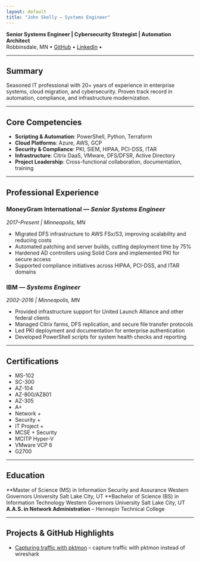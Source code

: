 ```yaml
---
layout: default
title: "John Skelly – Systems Engineer"
---
```


**Senior Systems Engineer | Cybersecurity Strategist | Automation Architect**  
Robbinsdale, MN • [GitHub](https://github.com/jpskelly) • [LinkedIn](https://www.linkedin.com/in/john-skelly) • 

---

## Summary
Seasoned IT professional with 20+ years of experience in enterprise systems, cloud migration, and cybersecurity. Proven track record in automation, compliance, and infrastructure modernization.

---

## Core Competencies
- **Scripting & Automation**: PowerShell, Python, Terraform  
- **Cloud Platforms**: Azure, AWS, GCP  
- **Security & Compliance**: PKI, SIEM, HIPAA, PCI-DSS, ITAR  
- **Infrastructure**: Citrix DaaS, VMware, DFS/DFSR, Active Directory  
- **Project Leadership**: Cross-functional collaboration, documentation, training

---

## Professional Experience

### MoneyGram International — *Senior Systems Engineer*  
*2017–Present | Minneapolis, MN*  
- Migrated DFS infrastructure to AWS FSx/S3, improving scalability and reducing costs  
- Automated patching and server builds, cutting deployment time by 75%  
- Hardened AD controllers using Solid Core and implemented PKI for secure access  
- Supported compliance initiatives across HIPAA, PCI-DSS, and ITAR domains

### IBM — *Systems Engineer*  
*2002–2016 | Minneapolis, MN*  
- Provided infrastructure support for United Launch Alliance and other federal clients  
- Managed Citrix farms, DFS replication, and secure file transfer protocols  
- Led PKI deployment and documentation for enterprise authentication  
- Developed PowerShell scripts for system health checks and reporting

---

## Certifications
- MS-102
- SC-300
- AZ-104
- AZ-800/AZ801
- AZ-305
- A+
- Network +
- Security +
- IT Project +
- MCSE + Security
- MCITP Hyper-V
- VMware VCP 6
- G2700

---

## Education
**Master of Science (MS) in Information Security and Assurance Western Governors University Salt Lake City, UT
**Bachelor of Science (BS) in Information Technology Western Governors University Salt Lake City, UT
**A.A.S. in Network Administration** – Hennepin Technical College

---

## Projects & GitHub Highlights
- [Capturing traffic with pktmon](https://github.com/jpskelly/jpskelly/blob/master/presentations/Capturing_Traffic_with_Pktmon_and_Wireshark.pdf) – capture traffic with pktmon instead of wireshark  


